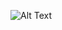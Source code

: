 ![Alt Text](https://thumbnails-photos.amazon.com/v1/thumbnail/unS8zWYXQXGH4sCy7hiqiQ?viewBox=1018%2C468&ownerId=A2AYVMD0IY49XE)